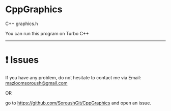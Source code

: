 # CppGraphics
C++ graphics.h


You can run this program on Turbo C++



-------------------

# :heavy_exclamation_mark: Issues
If you have any problem, do not hesitate to contact me via Email: mazloomsoroush@gmail.com 

OR

go to https://github.com/SoroushGit/CppGraphics and open an issue.